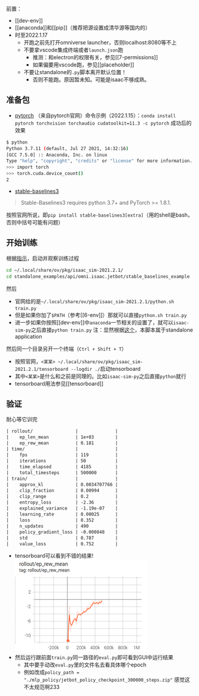 前置：
- [[dev-env]]
- [[anaconda]]和[[pip]]（推荐把源设置成清华源等国内的）
- 时至2022.1.17
  - 开跑之前先打开omniverse launcher，否则localhost:8080等不上
  - 不要拿vscode集成终端或者`launch.json`跑
    - 推测：和electron的权限有关，参见[[7-permissions]]
    - 如果偏要用vscode跑，参见[[placeholder]]
  - 不要让standalone的`.py`脚本离开默认位置！
    - 否则不能跑。原因暂未知。可能是isaac不够成熟。

## 准备包
- [pytorch](https://pytorch.org/)
（来自pytorch官网）命令示例（2022.1.15）：`conda install pytorch torchvision torchaudio cudatoolkit=11.3 -c pytorch`
成功后的效果
```sh
$ python         
Python 3.7.11 (default, Jul 27 2021, 14:32:16) 
[GCC 7.5.0] :: Anaconda, Inc. on linux
Type "help", "copyright", "credits" or "license" for more information.
>>> import torch
>>> torch.cuda.device_count()
2
```
- [stable-baselines3](https://stable-baselines3.readthedocs.io/en/master/guide/install.html)
> Stable-Baselines3 requires python 3.7+ and PyTorch >= 1.8.1.

按照官网所说，即`pip install stable-baselines3[extra]`（用的shell是bash，否则中括号可能有问题）
## 开始训练
根据[指示](https://docs.omniverse.nvidia.com/app_isaacsim/app_isaacsim/tutorial_advanced_rl_stable_baselines.html)，启动并观察训练过程
```sh
cd ~/.local/share/ov/pkg/isaac_sim-2021.2.1/
cd standalone_examples/api/omni.isaac.jetbot/stable_baselines_example
```
然后
- 官网给的是`~/.local/share/ov/pkg/isaac_sim-2021.2.1/python.sh train.py`
- 但是如果你加了`$PATH`（参考[[6-env]]）那就可以直接`python.sh train.py`
- 进一步如果你按照[[dev-env]]中`anaconda`一节相关的设置了，就可以`isaac-sim-py`之后直接`python train.py`
注：显然根据[这个](https://docs.omniverse.nvidia.com/app_isaacsim/app_isaacsim/tutorial_required_workflows.html#standalone-application)，本脚本属于standalone application

然后同一个目录另开一个终端（`Ctrl + Shift + T`）
- 按照官网，`<某某> ~/.local/share/ov/pkg/isaac_sim-2021.2.1/tensorboard --logdir ./`启动tensorboard
- 其中`<某某>`是什么和之前是同理的。比如`isaac-sim-py`之后直接`python`就行
- tensorboard用法参见[[tensorboard]]
## 验证
耐心等它训完
```text
| rollout/                |              |
|    ep_len_mean          | 1e+03        |
|    ep_rew_mean          | 0.181        |
| time/                   |              |
|    fps                  | 119          |
|    iterations           | 50           |
|    time_elapsed         | 4185         |
|    total_timesteps      | 500000       |
| train/                  |              |
|    approx_kl            | 0.0034707766 |
|    clip_fraction        | 0.00994      |
|    clip_range           | 0.2          |
|    entropy_loss         | -2.36        |
|    explained_variance   | -1.19e-07    |
|    learning_rate        | 0.00025      |
|    loss                 | 0.352        |
|    n_updates            | 490          |
|    policy_gradient_loss | -0.000848    |
|    std                  | 0.787        |
|    value_loss           | 0.752        |
```
- tensorboard可以看到不错的结果!![](rl-example-tensorboard.png)
- 然后运行跟前面`train.py`同一路径的`eval.py`即可看到GUI中运行结果
  - 其中要手动改`eval.py`里的文件名去看具体哪个epoch
  - 例如改成`policy_path = "./mlp_policy/jetbot_policy_checkpoint_300000_steps.zip"`
感觉这不太规范啊233